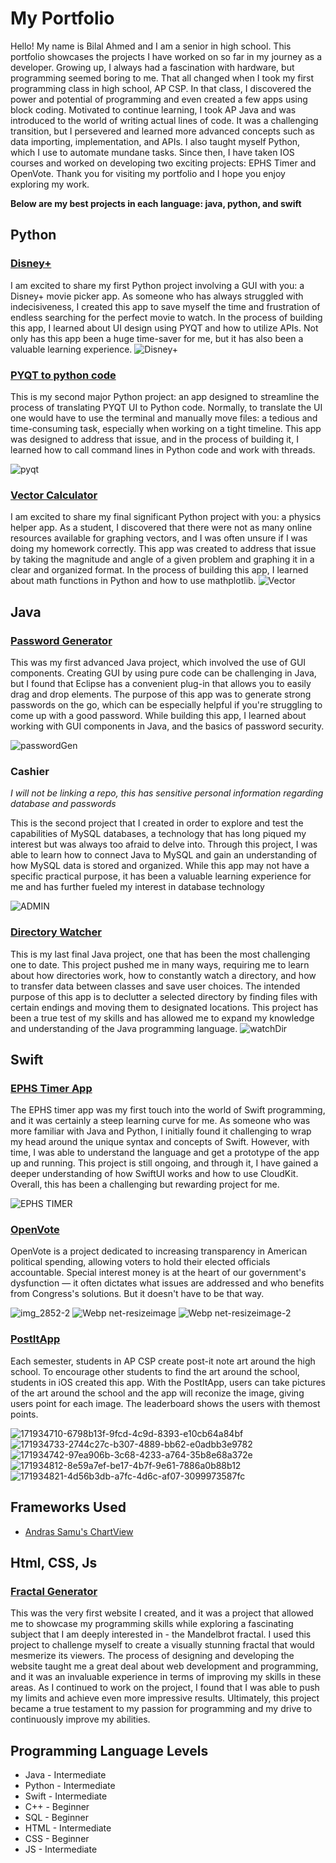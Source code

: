 # My Portfolio


Hello! My name is Bilal Ahmed and I am a senior in high school. This portfolio showcases the projects I have worked on so far in my journey as a developer. Growing up, I always had a fascination with hardware, but programming seemed boring to me. That all changed when I took my first programming class in high school, AP CSP. In that class, I discovered the power and potential of programming and even created a few apps using block coding. Motivated to continue learning, I took AP Java and was introduced to the world of writing actual lines of code. It was a challenging transition, but I persevered and learned more advanced concepts such as data importing, implementation, and APIs. I also taught myself Python, which I use to automate mundane tasks. Since then, I have taken IOS courses and worked on developing two exciting projects: EPHS Timer and OpenVote. Thank you for visiting my portfolio and I hope you enjoy exploring my work.


**Below are my best projects in each language: java, python, and swift**


## Python
### [Disney+](https://github.com/BillA-Dev/Disney-)
I am excited to share my first Python project involving a GUI with you: a Disney+ movie picker app. As someone who has always struggled with indecisiveness, I created this app to save myself the time and frustration of endless searching for the perfect movie to watch. In the process of building this app, I learned about UI design using PYQT and how to utilize APIs. Not only has this app been a huge time-saver for me, but it has also been a valuable learning experience. 
![Disney+](https://user-images.githubusercontent.com/79151733/161858349-26002d6f-7a97-4ae9-8f58-a0f3a97c43a8.png)
### [PYQT to python code](https://github.com/BillA-Dev/PYQT_to_Python)
This is my second major Python project: an app designed to streamline the process of translating PYQT UI to Python code. Normally, to translate the UI one would have to use the terminal and manually move files: a tedious and time-consuming task, especially when working on a tight timeline. This app was designed to address that issue, and in the process of building it, I learned how to call command lines in Python code and work with threads. 

![pyqt](https://user-images.githubusercontent.com/79151733/161858820-7c76994b-d38d-4ca8-b143-58048e826952.png)
### [Vector Calculator](https://github.com/BillA-Dev/VectorAddition/blob/main/main.py)
I am excited to share my final significant Python project with you: a physics helper app. As a student, I discovered that there were not as many online resources available for graphing vectors, and I was often unsure if I was doing my homework correctly. This app was created to address that issue by taking the magnitude and angle of a given problem and graphing it in a clear and organized format. In the process of building this app, I learned about math functions in Python and how to use mathplotlib. 
![Vector](https://user-images.githubusercontent.com/79151733/161859780-d06b9167-6c75-4234-946a-46664c4af375.png)

## Java
### [Password Generator](https://github.com/BillA-Dev/PasswordGenerator)
This was my first advanced Java project, which involved the use of GUI components. Creating GUI by using pure code can be challenging in Java, but I found that Eclipse has a convenient plug-in that allows you to easily drag and drop elements. The purpose of this app was to generate strong passwords on the go, which can be especially helpful if you're struggling to come up with a good password. While building this app, I learned about working with GUI components in Java, and the basics of password security.

![passwordGen](https://user-images.githubusercontent.com/79151733/161860099-e259cdda-467f-4f81-bd0f-6358381b9cf5.png)

### Cashier 
*I will not be linking a repo, this has sensitive personal information regarding database and passwords*

This is the second project that I created in order to explore and test the capabilities of MySQL databases, a technology that has long piqued my interest but was always too afraid to delve into. Through this project, I was able to learn how to connect Java to MySQL and gain an understanding of how MySQL data is stored and organized. While this app may not have a specific practical purpose, it has been a valuable learning experience for me and has further fueled my interest in database technology

![ADMIN](https://user-images.githubusercontent.com/79151733/161860091-61e14152-0d15-41b1-9dfa-4474125f2948.png)
### [Directory Watcher](https://github.com/BillA-Dev/DirectoryWatcher)
This is my last final Java project, one that has been the most challenging one to date. This project pushed me in many ways, requiring me to learn about how directories work, how to constantly watch a directory, and how to transfer data between classes and save user choices. The intended purpose of this app is to declutter a selected directory by finding files with certain endings and moving them to designated locations. This project has been a true test of my skills and has allowed me to expand my knowledge and understanding of the Java programming language.
![watchDir](https://user-images.githubusercontent.com/79151733/161860107-616c25fa-264a-4916-af0c-d741e154674f.png)

## Swift
### [EPHS Timer App](https://github.com/BillA-Dev/EPHS)
The EPHS timer app was my first touch into the world of Swift programming, and it was certainly a steep learning curve for me. As someone who was more familiar with Java and Python, I initially found it challenging to wrap my head around the unique syntax and concepts of Swift. However, with time, I was able to understand the language and get a prototype of the app up and running. This project is still ongoing, and through it, I have gained a deeper understanding of how SwiftUI works and how to use CloudKit. Overall, this has been a challenging but rewarding project for me.

![EPHS TIMER](https://user-images.githubusercontent.com/79151733/161882157-0c2bc839-ac36-4a2a-99b9-78ff1b5fcd82.png)

### [OpenVote](https://github.com/BillA-Dev/OpenVote)
OpenVote is a project dedicated to increasing transparency in American political spending, allowing voters to hold their elected officials accountable. Special interest money is at the heart of our government's dysfunction — it often dictates what issues are addressed and who benefits from Congress's solutions. But it doesn't have to be that way.


![img_2852-2](https://user-images.githubusercontent.com/79151733/161882965-5c1bc5c2-3b63-4576-9f31-309000122cc8.png)
![Webp net-resizeimage](https://user-images.githubusercontent.com/79151733/161883082-920d7e97-4ae7-43a8-bf2b-54b66c583bdd.png)
![Webp net-resizeimage-2](https://user-images.githubusercontent.com/79151733/161883174-370a728d-edb3-47e8-a264-97abf891e7ab.png)

### [PostItApp](https://github.com/EPHS-iOS/Spring2022GroupProject)
Each semester, students in AP CSP create post-it note art around the high school. To encourage other students to find the art around the school, students in iOS created this app. With the PostItApp, users can take pictures of the art around the school and the app will reconize the image, giving users point for each image. The leaderboard shows the users with themost points.

![171934710-6798b13f-9fcd-4c9d-8393-e10cb64a84bf](https://user-images.githubusercontent.com/79151733/172188700-4cb0dd31-17c1-48f3-83a6-bbf9316eab1d.png)
![171934733-2744c27c-b307-4889-bb62-e0adbb3e9782](https://user-images.githubusercontent.com/79151733/172188725-2e87f7fc-4b4d-42f4-bf8b-176d939e5336.png)
![171934742-97ea906b-3c68-4233-a764-35b8e68a372e](https://user-images.githubusercontent.com/79151733/172188775-a29c0e77-b6ea-4126-a845-6f06e15ee872.png)
![171934812-8e59a7ef-be17-4b7f-9e61-7886a0b88b12](https://user-images.githubusercontent.com/79151733/172188800-1935ae26-de75-48cd-8b50-9cc6d8a8b39d.png)
![171934821-4d56b3db-a7fc-4d6c-af07-3099973587fc](https://user-images.githubusercontent.com/79151733/172188822-46d1cbd3-5fd1-4355-a99e-7c43449fa458.png)

## Frameworks Used
* [Andras Samu's ChartView](https://github.com/AppPear/ChartView)

## Html, CSS, Js
### [Fractal Generator](https://billa-dev.github.io/FractalGenerator/)
This was the very first website I created, and it was a project that allowed me to showcase my programming skills while exploring a fascinating subject that I am deeply interested in - the Mandelbrot fractal. I used this project to challenge myself to create a visually stunning fractal that would mesmerize its viewers. The process of designing and developing the website taught me a great deal about web development and programming, and it was an invaluable experience in terms of improving my skills in these areas. As I continued to work on the project, I found that I was able to push my limits and achieve even more impressive results. Ultimately, this project became a true testament to my passion for programming and my drive to continuously improve my abilities.


## Programming Language Levels
* Java - Intermediate
* Python - Intermediate
* Swift - Intermediate
* C++ - Beginner
* SQL - Beginner
* HTML - Intermediate
* CSS - Beginner
* JS - Intermediate

